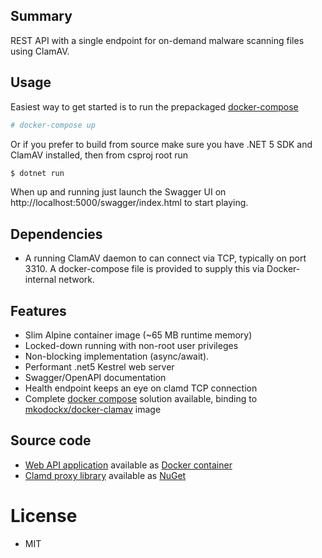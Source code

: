 ## Summary
REST API with a single endpoint for on-demand malware scanning files using ClamAV.

## Usage
Easiest way to get started is to run the prepackaged [docker-compose](https://github.com/klinkby/clamdscan-rest/blob/main/docker-compose.yml)
```sh
# docker-compose up
```
Or if you prefer to build from source make sure you have .NET 5 SDK and ClamAV installed, then from csproj root run 
```sh
$ dotnet run
```
When up and running just launch the Swagger UI on http://localhost:5000/swagger/index.html to start playing.

## Dependencies
- A running ClamAV daemon to can connect via TCP, typically on port 3310. A docker-compose file is provided to supply this via Docker-internal network.

## Features
- Slim Alpine container image (~65 MB runtime memory)
- Locked-down running with non-root user privileges
- Non-blocking implementation (async/await).
- Performant .net5 Kestrel web server
- Swagger/OpenAPI documentation
- Health endpoint keeps an eye on clamd  TCP connection
- Complete [docker compose](https://github.com/klinkby/clamdscan-rest/blob/main/docker-compose.yml) solution available, binding to [mkodockx/docker-clamav](https://hub.docker.com/repository/docker/mkodockx/docker-clamav) image

## Source code
- [Web API application](https://github.com/klinkby/clamdscan-rest) available as [Docker container](https://hub.docker.com/r/klinkby/clamrest)
- [Clamd proxy library](https://github.com/klinkby/clamdscan) available as [NuGet](https://www.nuget.org/packages/Klinkby.Clam/)

# License
- MIT
